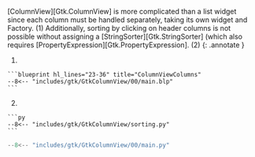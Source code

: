 [ColumnView][Gtk.ColumnView] is more complicated than a list widget since each column must be handled separately, taking its own widget and Factory. (1)
Additionally, sorting by clicking on header columns is not possible without assigning a [StringSorter][Gtk.StringSorter] (which also requires [PropertyExpression][Gtk.PropertyExpression]. (2)
{: .annotate }

1.  

    ```blueprint hl_lines="23-36" title="ColumnViewColumns"
    --8<-- "includes/gtk/GtkColumnView/00/main.blp"
    ```

2.  

    ```py
    --8<-- "includes/gtk/GtkColumnView/sorting.py"
    ```

```py
--8<-- "includes/gtk/GtkColumnView/00/main.py"
```
